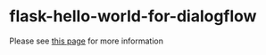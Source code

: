 # flask-hello-world-for-dialogflow
<p>Please see <a href="https://hidenobu-tokuda.com/how-to-build-a-hello-world-web-application-using-flask-and-deploy-it-to-heroku/"  target="_blank">this page</a> for more information</p>
